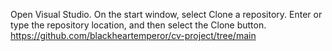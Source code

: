 Open Visual Studio.
On the start window, select Clone a repository.
Enter or type the repository location, and then select the Clone button.
https://github.com/blackheartemperor/cv-project/tree/main
